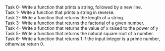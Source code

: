Task 0- Write a function that prints a string, followed by a new line. <br />
Task 1- Write a function that prints a string in reverse.<br />
Task 2- Write a function that returns the length of a string. <br />
Task 3- Write a function that returns the factorial of a given number. <br />
Task 4- Write a function that returns the value of x raised to the power of y <br />
Task 5- Write a function that returns the natural square root of a number. <br />
Task 6- Write a function that returns 1 if the input integer is a prime number, otherwise return 0. <br />
